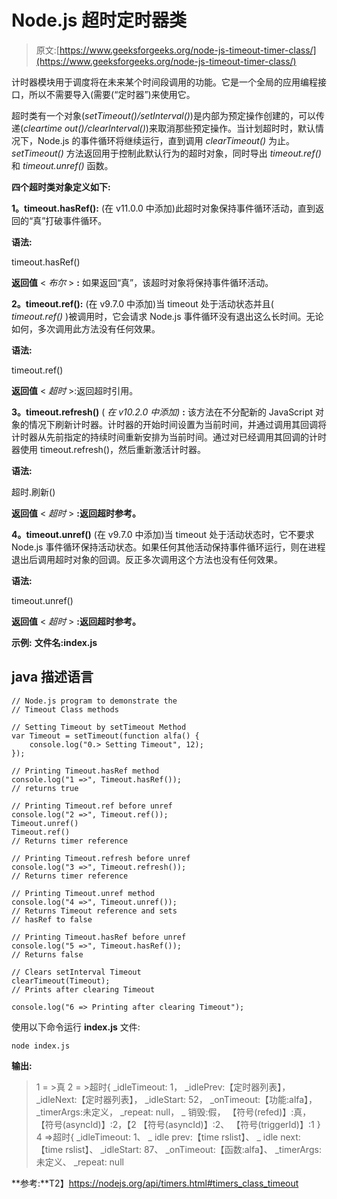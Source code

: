# Node.js 超时定时器类

> 原文:[https://www.geeksforgeeks.org/node-js-timeout-timer-class/](https://www.geeksforgeeks.org/node-js-timeout-timer-class/)

计时器模块用于调度将在未来某个时间段调用的功能。它是一个全局的应用编程接口，所以不需要导入(需要(“定时器”)来使用它。

超时类有一个对象(*setTimeout()/setInterval()*)是内部为预定操作创建的，可以传递(*cleartime out()/clearInterval()*)来取消那些预定操作。当计划超时时，默认情况下，Node.js 的事件循环将继续运行，直到调用 *clearTimeout()* 为止。 *setTimeout()* 方法返回用于控制此默认行为的超时对象，同时导出 *timeout.ref()* 和 *timeout.unref()* 函数。

**四个超时类对象定义如下:**

**1。timeout.hasRef():** (在 v11.0.0 中添加)此超时对象保持事件循环活动，直到返回的“真”打破事件循环。

**语法:**

timeout.hasRef()

**返回值** < *布尔* > **:** 如果返回“真”，该超时对象将保持事件循环活动。

**2。timeout.ref():** (在 v9.7.0 中添加)当 timeout 处于活动状态并且( *timeout.ref()* )被调用时，它会请求 Node.js 事件循环没有退出这么长时间。无论如何，多次调用此方法没有任何效果。

**语法:**

timeout.ref()

**返回值** < *超时* >:返回超时引用。

**3。timeout.refresh()** ( *在 v10.2.0 中添加)* **:** 该方法在不分配新的 JavaScript 对象的情况下刷新计时器。计时器的开始时间设置为当前时间，并通过调用其回调将计时器从先前指定的持续时间重新安排为当前时间。通过对已经调用其回调的计时器使用 timeout.refresh()，然后重新激活计时器。

**语法:**

超时.刷新()

**返回值** < *超时* > **:返回超时参考。**

**4。timeout.unref()** (在 v9.7.0 中添加)当 timeout 处于活动状态时，它不要求 Node.js 事件循环保持活动状态。如果任何其他活动保持事件循环运行，则在进程退出后调用超时对象的回调。反正多次调用这个方法也没有任何效果。

**语法:**

timeout.unref()

**返回值** < *超时* > **:返回超时参考。**

**示例:** **文件名:index.js**

## java 描述语言

```
// Node.js program to demonstrate the
// Timeout Class methods

// Setting Timeout by setTimeout Method
var Timeout = setTimeout(function alfa() {
    console.log("0.> Setting Timeout", 12);
});

// Printing Timeout.hasRef method
console.log("1 =>", Timeout.hasRef());
// returns true

// Printing Timeout.ref before unref
console.log("2 =>", Timeout.ref());
Timeout.unref()
Timeout.ref()
// Returns timer reference

// Printing Timeout.refresh before unref
console.log("3 =>", Timeout.refresh());
// Returns timer reference

// Printing Timeout.unref method
console.log("4 =>", Timeout.unref());
// Returns Timeout reference and sets
// hasRef to false

// Printing Timeout.hasRef before unref
console.log("5 =>", Timeout.hasRef());
// Returns false

// Clears setInterval Timeout
clearTimeout(Timeout);
// Prints after clearing Timeout

console.log("6 => Printing after clearing Timeout");
```

使用以下命令运行 **index.js** 文件:

```
node index.js
```

**输出:**

> 1 = >真
> 2 = >超时{
> _idleTimeout: 1，
> _idlePrev:【定时器列表】，
> _idleNext:【定时器列表】，
> _idleStart: 52，
> _onTimeout:【功能:alfa】，
> _timerArgs:未定义，
> _repeat: null，
> _ 销毁:假，
> 【符号(refed)】:真，
> 【符号(asyncId)】:2，【2
> 【符号(asyncId)】:2、
> 【符号(triggerId)】:1
> }
> 4 =>超时{
> _idleTimeout: 1、
> _ idle prev:【time rslist】、
> _ idle next:【time rslist】、
> _idleStart: 87、
> _onTimeout:【函数:alfa】、
> _timerArgs:未定义、
> _repeat: null

**参考:**T2】https://nodejs.org/api/timers.html#timers_class_timeout